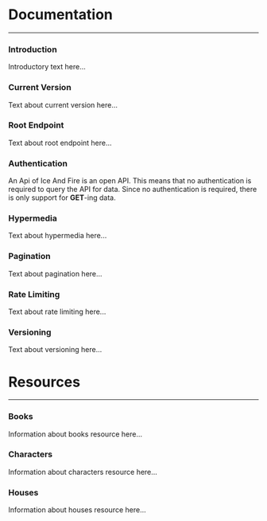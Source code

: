# Documentation
- - -

<a name="intro"></a>
### Introduction


Introductory text here...

<a name="current_version"></a>
### Current Version


Text about current version here...

<a name="root_endpoint"></a>
### Root Endpoint


Text about root endpoint here...

<a name="authentication"></a>
### Authentication


An Api of Ice And Fire is an open API. This means that no authentication is required to query the API for data. Since no authentication is required, there is only support for **GET**-ing data.

<a name="hypermedia"></a>
### Hypermedia


Text about hypermedia here...

<a name="pagination"></a>
### Pagination


Text about pagination here...

<a name="rate_limiting"></a>
### Rate Limiting


Text about rate limiting here...

<a name="versioning"></a>
### Versioning


Text about versioning here...

# Resources
- - -

<a name="books"></a>
### Books


Information about books resource here...

<a name="characters"></a>
### Characters


Information about characters resource here...

<a name="houses"></a>
### Houses


Information about houses resource here...
